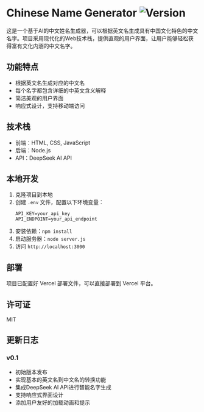 # Chinese Name Generator ![Version](https://img.shields.io/badge/version-0.1-blue)

这是一个基于AI的中文姓名生成器，可以根据英文名生成具有中国文化特色的中文名字。项目采用现代化的Web技术栈，提供直观的用户界面，让用户能够轻松获得富有文化内涵的中文名字。

## 功能特点

- 根据英文名生成对应的中文名
- 每个名字都包含详细的中英文含义解释
- 简洁美观的用户界面
- 响应式设计，支持移动端访问

## 技术栈

- 前端：HTML, CSS, JavaScript
- 后端：Node.js
- API：DeepSeek AI API

## 本地开发

1. 克隆项目到本地
2. 创建 `.env` 文件，配置以下环境变量：
   ```
   API_KEY=your_api_key
   API_ENDPOINT=your_api_endpoint
   ```
3. 安装依赖：`npm install`
4. 启动服务器：`node server.js`
5. 访问 `http://localhost:3000`

## 部署

项目已配置好 Vercel 部署文件，可以直接部署到 Vercel 平台。

## 许可证

MIT

## 更新日志

### v0.1
- 初始版本发布
- 实现基本的英文名到中文名的转换功能
- 集成DeepSeek AI API进行智能名字生成
- 支持响应式界面设计
- 添加用户友好的加载动画和提示